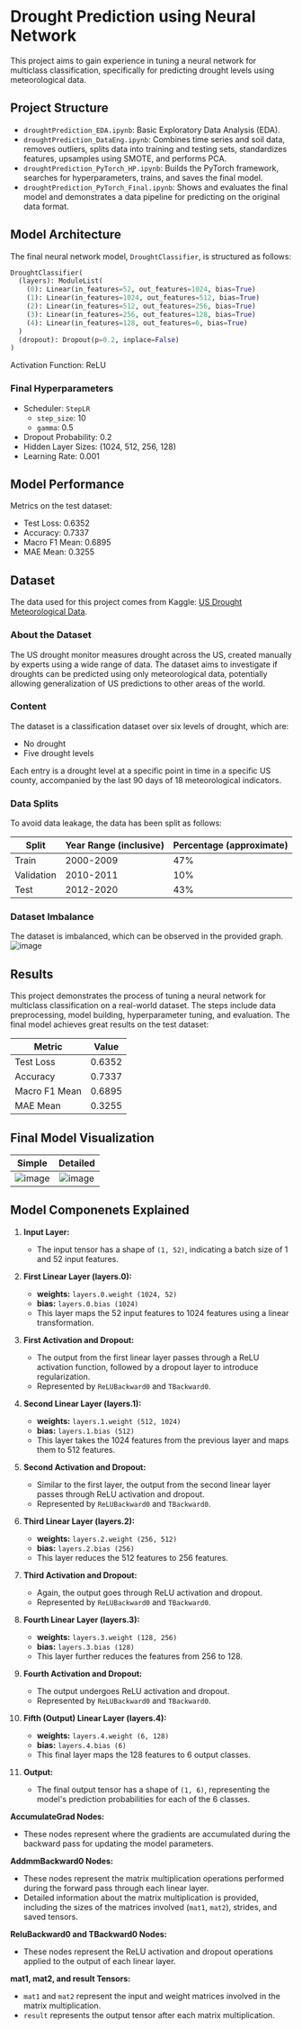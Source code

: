 # Drought Prediction using Neural Network

This project aims to gain experience in tuning a neural network for multiclass classification, specifically for predicting drought levels using meteorological data.

## Project Structure

- `droughtPrediction_EDA.ipynb`: Basic Exploratory Data Analysis (EDA).
- `droughtPrediction_DataEng.ipynb`: Combines time series and soil data, removes outliers, splits data into training and testing sets, standardizes features, upsamples using SMOTE, and performs PCA.
- `droughtPrediction_PyTorch_HP.ipynb`: Builds the PyTorch framework, searches for hyperparameters, trains, and saves the final model.
- `droughtPrediction_PyTorch_Final.ipynb`: Shows and evaluates the final model and demonstrates a data pipeline for predicting on the original data format.

## Model Architecture

The final neural network model, `DroughtClassifier`, is structured as follows:

```python
DroughtClassifier(
  (layers): ModuleList(
    (0): Linear(in_features=52, out_features=1024, bias=True)
    (1): Linear(in_features=1024, out_features=512, bias=True)
    (2): Linear(in_features=512, out_features=256, bias=True)
    (3): Linear(in_features=256, out_features=128, bias=True)
    (4): Linear(in_features=128, out_features=6, bias=True)
  )
  (dropout): Dropout(p=0.2, inplace=False)
)
```

Activation Function: ReLU

### Final Hyperparameters

- Scheduler: `StepLR`
  - `step_size`: 10
  - `gamma`: 0.5
- Dropout Probability: 0.2
- Hidden Layer Sizes: (1024, 512, 256, 128)
- Learning Rate: 0.001

## Model Performance

Metrics on the test dataset:

- Test Loss: 0.6352
- Accuracy: 0.7337
- Macro F1 Mean: 0.6895
- MAE Mean: 0.3255

## Dataset

The data used for this project comes from Kaggle: [US Drought Meteorological Data](https://www.kaggle.com/datasets/cdminix/us-drought-meteorological-data/data).

### About the Dataset

The US drought monitor measures drought across the US, created manually by experts using a wide range of data. The dataset aims to investigate if droughts can be predicted using only meteorological data, potentially allowing generalization of US predictions to other areas of the world.

### Content

The dataset is a classification dataset over six levels of drought, which are:
- No drought
- Five drought levels

Each entry is a drought level at a specific point in time in a specific US county, accompanied by the last 90 days of 18 meteorological indicators.

### Data Splits

To avoid data leakage, the data has been split as follows:

| Split      | Year Range (inclusive) | Percentage (approximate) |
|------------|------------------------|---------------------------|
| Train      | 2000-2009              | 47%                       |
| Validation | 2010-2011              | 10%                       |
| Test       | 2012-2020              | 43%                       |

### Dataset Imbalance

The dataset is imbalanced, which can be observed in the provided graph.  
![image](https://github.com/SantiagoEnriqueGA/droughtPrediction/assets/50879742/f531bd91-8617-43dc-89ce-ab985c0bdea7)

## Results

This project demonstrates the process of tuning a neural network for multiclass classification on a real-world dataset. The steps include data preprocessing, model building, hyperparameter tuning, and evaluation. The final model achieves great results on the test dataset:

| Metric        | Value   |
|---------------|---------|
| Test Loss     | 0.6352  |
| Accuracy      | 0.7337  |
| Macro F1 Mean | 0.6895  |
| MAE Mean      | 0.3255  |

## Final Model Visualization
Simple             |  Detailed
:-------------------------:|:-------------------------:
![image](https://raw.githubusercontent.com/SantiagoEnriqueGA/drought_prediction_pytorch/main/vis/drought_model_simp.png)  |  ![image](https://raw.githubusercontent.com/SantiagoEnriqueGA/drought_prediction_pytorch/main/vis/drought_model_comp.png)

## Model Componenets Explained
1. **Input Layer:**
   - The input tensor has a shape of `(1, 52)`, indicating a batch size of 1 and 52 input features.

2. **First Linear Layer (layers.0):**
   - **weights:** `layers.0.weight (1024, 52)`
   - **bias:** `layers.0.bias (1024)`
   - This layer maps the 52 input features to 1024 features using a linear transformation.

3. **First Activation and Dropout:**
   - The output from the first linear layer passes through a ReLU activation function, followed by a dropout layer to introduce regularization.
   - Represented by `ReLUBackward0` and `TBackward0`.

4. **Second Linear Layer (layers.1):**
   - **weights:** `layers.1.weight (512, 1024)`
   - **bias:** `layers.1.bias (512)`
   - This layer takes the 1024 features from the previous layer and maps them to 512 features.

5. **Second Activation and Dropout:**
   - Similar to the first layer, the output from the second linear layer passes through ReLU activation and dropout.
   - Represented by `ReLUBackward0` and `TBackward0`.

6. **Third Linear Layer (layers.2):**
   - **weights:** `layers.2.weight (256, 512)`
   - **bias:** `layers.2.bias (256)`
   - This layer reduces the 512 features to 256 features.

7. **Third Activation and Dropout:**
   - Again, the output goes through ReLU activation and dropout.
   - Represented by `ReLUBackward0` and `TBackward0`.

8. **Fourth Linear Layer (layers.3):**
   - **weights:** `layers.3.weight (128, 256)`
   - **bias:** `layers.3.bias (128)`
   - This layer further reduces the features from 256 to 128.

9. **Fourth Activation and Dropout:**
   - The output undergoes ReLU activation and dropout.
   - Represented by `ReLUBackward0` and `TBackward0`.

10. **Fifth (Output) Linear Layer (layers.4):**
    - **weights:** `layers.4.weight (6, 128)`
    - **bias:** `layers.4.bias (6)`
    - This final layer maps the 128 features to 6 output classes.

11. **Output:**
    - The final output tensor has a shape of `(1, 6)`, representing the model's prediction probabilities for each of the 6 classes.

**AccumulateGrad Nodes:**
- These nodes represent where the gradients are accumulated during the backward pass for updating the model parameters.

**AddmmBackward0 Nodes:**
- These nodes represent the matrix multiplication operations performed during the forward pass through each linear layer.
- Detailed information about the matrix multiplication is provided, including the sizes of the matrices involved (`mat1`, `mat2`), strides, and saved tensors.

**ReluBackward0 and TBackward0 Nodes:**
- These nodes represent the ReLU activation and dropout operations applied to the output of each linear layer.

**mat1, mat2, and result Tensors:**
- `mat1` and `mat2` represent the input and weight matrices involved in the matrix multiplication.
- `result` represents the output tensor after each matrix multiplication.




